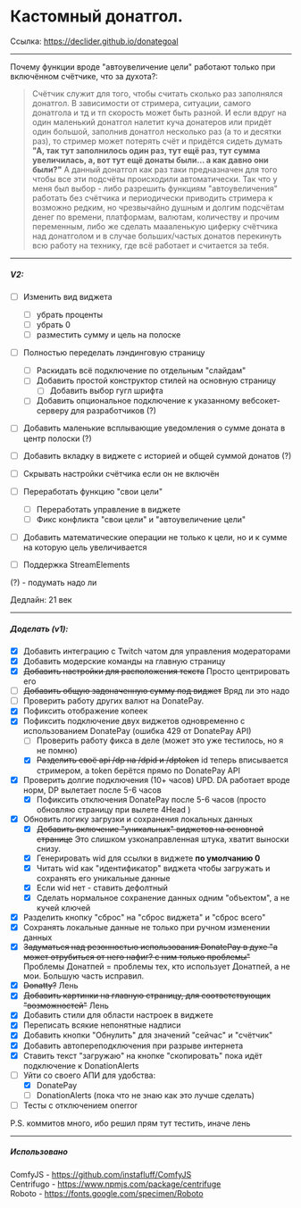 # Кастомный донатгол.

Ссылка: https://declider.github.io/donategoal

---

Почему функции вроде "автоувеличение цели" работают только при включённом счётчике, что за духота?:
> Счётчик служит для того, чтобы считать сколько раз заполнялся донатгол. В зависимости от стримера, ситуации, самого донатгола и тд и тп скорость может быть разной. И если вдруг на один маленький донатгол налетит куча донатеров или придёт один большой, заполнив донатгол несколько раз (а то и десятки раз), то стример может потерять счёт и придётся сидеть думать __"А, так тут заполнилось один раз, тут ещё раз, тут сумма увеличилась, а, вот тут ещё донаты были... а как давно они были?"__
А данный донатгол как раз таки предназначен для того чтобы все эти подсчёты происходили автоматически. Так что у меня был выбор - либо разрешить функциям "автоувеличения" работать без счётчика и периодически приводить стримера к возможно редким, но чрезвычайно душным и долгим подсчётам денег по времени, платформам, валютам, количеству и прочим переменным, либо же сделать маааленькую циферку счётчика над донатголом и в случае больших/частых донатов перекинуть всю работу на технику, где всё работает и считается за тебя.

---
##### V2:
- [ ] Изменить вид виджета
  - [ ]  убрать проценты
  - [ ]  убрать 0
  - [ ]  разместить сумму и цель на полоске
- [ ] Полностью переделать лэндинговую страницу
  - [ ] Раскидать всё подключение по отдельным "слайдам"
  - [ ] Добавить простой конструктор стилей на основную страницу
    - [ ] Добавить выбор гугл шрифта
  - [ ] Добавить опциональное подключение к указанному вебсокет-серверу для разработчиков (?)
- [ ] Добавить маленькие всплывающие уведомления о сумме доната в центр полоски (?)
- [ ] Добавить вкладку в виджете с историей и общей суммой донатов (?)
- [ ] Скрывать настройки счётчика если он не включён
- [ ] Переработать функцию "свои цели"
  - [ ] Переработать управление в виджете
  - [ ] Фикс конфликта "свои цели" и "автоувеличение цели"
- [ ] Добавить математические операции не только к цели, но и к сумме на которую цель увеличивается
- [ ] Поддержка StreamElements


 (?) - подумать надо ли 

Дедлайн: 21 век

---

##### Доделать (v1):
- [x] Добавить интеграцию с Twitch чатом для управления модераторами
- [x] Добавить модерские команды на главную страницу
- [x] ~~Добавить настройки для расположения текста~~ Просто центрировать его
- [ ] ~~Добавить общую задоначенную сумму под виджет~~ Вряд ли это надо
- [ ] Проверить работу других валют на DonatePay.
- [x] Пофиксить отображение копеек
- [x] Пофиксить подключение двух виджетов одновременно с использованием DonatePay (ошибка 429 от DonatePay API)
  - [ ] Проверить работу фикса в деле (может это уже тестилось, но я не помню)
  - [x] ~~Разделить своё api /dp на /dpid и /dptoken~~ id теперь вписывается стримером, а token берётся прямо по DonatePay API
- [x] Проверить долгие подключения (10+ часов) UPD. DA работает вроде норм, DP вылетает после 5-6 часов
  - [x] Пофиксить отключения DonatePay после 5-6 часов (просто обновляю страницу при вылете 4Head )
- [x] Обновить логику загрузки и сохранения локальных данных
  - [x] ~~Добавить включение "уникальных" виджетов на основной странице~~ Это слишком узконаправленная штука, хватит выноски снизу.
  - [x] Генерировать wid для ссылки в виджете **по умолчанию 0**
  - [x] Читать wid как "идентификатор" виджета чтобы загружать и сохранять его уникальные данные
  - [x] Если wid нет - ставить дефолтный
  - [x] Сделать нормальное сохранение данных одним "объектом", а не кучей ключей
- [x] Разделить кнопку "сброс" на "сброс виджета" и "сброс всего"
- [x] Сохранять локальные данные не только при ручном изменении данных
- [x] ~~Задуматься над резонностью использования DonatePay в духе "а может отрубиться от него нафиг? с ним только проблемы"~~ Проблемы Донатпей = проблемы тех, кто использует Донатпей, а не мои. Большую часть исправил.
- [x] ~~Donatty?~~ Лень
- [x] ~~Добавить картинки на главную страницу, для соответствующих "возможностей"~~ Лень
- [x] Добавить стили для области настроек в виджете
- [x] Переписать всякие непонятные надписи
- [x] Добавить кнопки "Обнулить" для значений "сейчас" и "счётчик"
- [x] Добавить автопереподключения при разрыве интернета
- [x] Ставить текст "загружаю" на кнопке "скопировать" пока идёт подключение к DonationAlerts
- [ ] Уйти со своего АПИ для удобства:
  - [X] DonatePay
  - [ ] DonationAlerts (пока что не знаю как это лучше сделать)
- [ ] Тесты с отключением onerror

P.S. коммитов много, ибо решил прям тут тестить, иначе лень

---

##### Использовано
ComfyJS - https://github.com/instafluff/ComfyJS  
Centrifugo - https://www.npmjs.com/package/centrifuge  
Roboto - https://fonts.google.com/specimen/Roboto  
